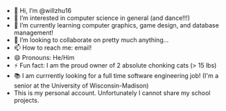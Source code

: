 - 👋 Hi, I’m @willzhu16
- 👀 I’m interested in computer science in general (and dance!!!)
- 🌱 I’m currently learning computer graphics, game design, and database management!
- 💞️ I’m looking to collaborate on pretty much anything...
- 📫 How to reach me: email! 
- 😄 Pronouns: He/Him
- ⚡ Fun fact: I am the proud owner of 2 absolute chonking cats (> 15 lbs)
- 📚 I am currrently looking for a full time software engineering job! (I'm a senior at the University of Wisconsin-Madison)
- This is my personal account. Unfortunately I cannot share my school projects.

<!---
willzhu16/willzhu16 is a ✨ special ✨ repository because its `README.md` (this file) appears on your GitHub profile.
You can click the Preview link to take a look at your changes.
--->
